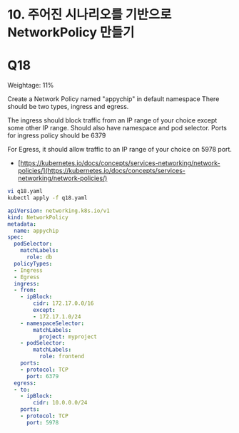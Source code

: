 # 10. 주어진 시나리오를 기반으로 NetworkPolicy 만들기

# Q18
Weightage: 11%

Create a Network Policy named "appychip" in default namespace
There should be two types, ingress and egress.

The ingress should block traffic from an IP range of your choice except some other IP range.
Should also have namespace and pod selector.
Ports for ingress policy should be 6379

For Egress, it should allow traffic to an IP range of your choice on 5978 port.

- [https://kubernetes.io/docs/concepts/services-networking/network-policies/](https://kubernetes.io/docs/concepts/services-networking/network-policies/)

```bash
vi q18.yaml
kubectl apply -f q18.yaml
```

```yaml
apiVersion: networking.k8s.io/v1
kind: NetworkPolicy
metadata:
  name: appychip
spec:
  podSelector:
    matchLabels:
      role: db
  policyTypes:
  - Ingress
  - Egress
  ingress:
  - from:
    - ipBlock:
        cidr: 172.17.0.0/16
        except:
        - 172.17.1.0/24
    - namespaceSelector:
        matchLabels:
          project: myproject
    - podSelector:
        matchLabels:
          role: frontend
    ports:
    - protocol: TCP
      port: 6379
  egress:
  - to:
    - ipBlock:
        cidr: 10.0.0.0/24
    ports:
    - protocol: TCP
      port: 5978

```